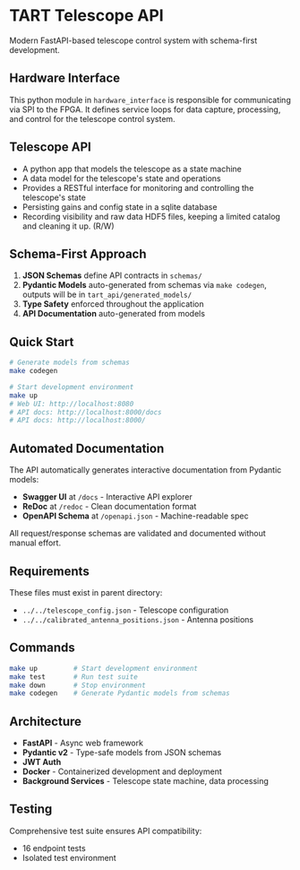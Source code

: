 # TART Telescope API

Modern FastAPI-based telescope control system with schema-first development.

## Hardware Interface
This python module in `hardware_interface` is responsible for communicating via SPI to the FPGA. It defines service loops for data capture,
processing, and control for the telescope control system.

## Telescope API
- A python app that models the telescope as a state machine
- A data model for the telescope's state and operations
- Provides a RESTful interface for monitoring and controlling the telescope's state
- Persisting gains and config state in a sqlite database
- Recording visibility and raw data HDF5 files, keeping a limited catalog and cleaning it up. (R/W)


## Schema-First Approach

1. **JSON Schemas** define API contracts in `schemas/`
2. **Pydantic Models** auto-generated from schemas via `make codegen`, outputs will be in `tart_api/generated_models/`
3. **Type Safety** enforced throughout the application
4. **API Documentation** auto-generated from models

## Quick Start

```bash
# Generate models from schemas
make codegen

# Start development environment
make up
# Web UI: http://localhost:8080
# API docs: http://localhost:8000/docs
# API docs: http://localhost:8000/
```

## Automated Documentation

The API automatically generates interactive documentation from Pydantic models:
- **Swagger UI** at `/docs` - Interactive API explorer
- **ReDoc** at `/redoc` - Clean documentation format
- **OpenAPI Schema** at `/openapi.json` - Machine-readable spec

All request/response schemas are validated and documented without manual effort.

## Requirements

These files must exist in parent directory:
- `../../telescope_config.json` - Telescope configuration
- `../../calibrated_antenna_positions.json` - Antenna positions

## Commands

```bash
make up         # Start development environment
make test       # Run test suite
make down       # Stop environment
make codegen    # Generate Pydantic models from schemas
```

## Architecture

- **FastAPI** - Async web framework
- **Pydantic v2** - Type-safe models from JSON schemas
- **JWT Auth**
- **Docker** - Containerized development and deployment
- **Background Services** - Telescope state machine, data processing

## Testing

Comprehensive test suite ensures API compatibility:
- 16 endpoint tests
- Isolated test environment
